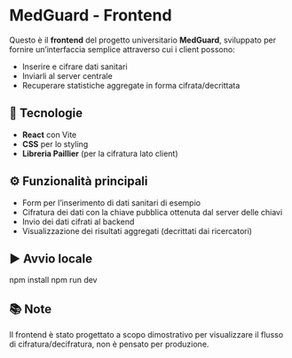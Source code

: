 # MedGuard - Frontend

Questo è il **frontend** del progetto universitario **MedGuard**, sviluppato per fornire un’interfaccia semplice attraverso cui i client possono:

- Inserire e cifrare dati sanitari
- Inviarli al server centrale
- Recuperare statistiche aggregate in forma cifrata/decrittata

## 🚀 Tecnologie
- **React** con Vite
- **CSS** per lo styling
- **Libreria Paillier** (per la cifratura lato client)

## ⚙️ Funzionalità principali
- Form per l’inserimento di dati sanitari di esempio
- Cifratura dei dati con la chiave pubblica ottenuta dal server delle chiavi
- Invio dei dati cifrati al backend
- Visualizzazione dei risultati aggregati (decrittati dai ricercatori)

## ▶️ Avvio locale
  npm install
  npm run dev 

## 📚 Note
Il frontend è stato progettato a scopo dimostrativo per visualizzare il flusso di cifratura/decifratura, non è pensato per produzione.
